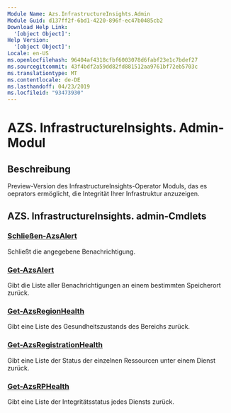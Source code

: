 ```yaml
---
Module Name: Azs.InfrastructureInsights.Admin
Module Guid: d137ff2f-6bd1-4220-896f-ec47b0485cb2
Download Help Link:
  '[object Object]': 
Help Version:
  '[object Object]': 
Locale: en-US
ms.openlocfilehash: 96404af4318cfbf6003078d6fabf23e1c7bdef27
ms.sourcegitcommit: 43f4bdf2a59dd82fd881512aa9761bf72eb5703c
ms.translationtype: MT
ms.contentlocale: de-DE
ms.lasthandoff: 04/23/2019
ms.locfileid: "93473930"
---
```

# AZS. InfrastructureInsights. Admin-Modul
## Beschreibung
Preview-Version des InfrastructureInsights-Operator Moduls, das es oeprators ermöglicht, die Integrität Ihrer Infrastruktur anzuzeigen.

## AZS. InfrastructureInsights. admin-Cmdlets
### [Schließen-AzsAlert](Close-AzsAlert.md)
Schließt die angegebene Benachrichtigung.

### [Get-AzsAlert](Get-AzsAlert.md)
Gibt die Liste aller Benachrichtigungen an einem bestimmten Speicherort zurück.

### [Get-AzsRegionHealth](Get-AzsRegionHealth.md)
Gibt eine Liste des Gesundheitszustands des Bereichs zurück.

### [Get-AzsRegistrationHealth](Get-AzsRegistrationHealth.md)
Gibt eine Liste der Status der einzelnen Ressourcen unter einem Dienst zurück.

### [Get-AzsRPHealth](Get-AzsRPHealth.md)
Gibt eine Liste der Integritätsstatus jedes Diensts zurück.

